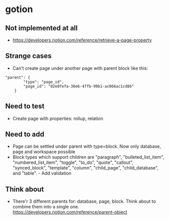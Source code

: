 # gotion

## Not implemented at all

- https://developers.notion.com/reference/retrieve-a-page-property


## Strange cases

- Can't create page under another page with parent block like this:
```
"parent": {
        "type": "page_id",
        "page_id": "02e0fefa-38e6-47fb-99b1-ac066ac1cd86"
    }
```

## Need to test

- Create page with properties: rollup, relation

## Need to add

- Page can be settled under parent with type=block. Now only database, page and workspace possible
- Block types which support children are "paragraph", "bulleted_list_item", "numbered_list_item", "toggle", "to_do", "quote", "callout", "synced_block", "template", "column", "child_page", "child_database", and "table". - Add validation

## Think about

- There'r 3 different parents for: database, page, block. Think about to combine them into a single one. https://developers.notion.com/reference/parent-object